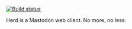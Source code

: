 [![Build status](https://ci.appveyor.com/api/projects/status/fudfkh1grtixfnti?svg=true)](https://ci.appveyor.com/project/watkinsmatthewp/herd)

Herd is a Mastodon web client. No more, no less.
